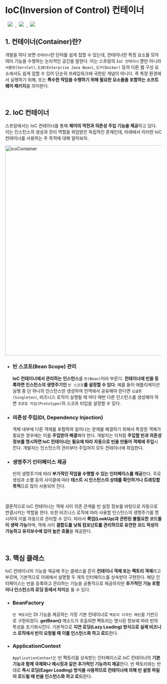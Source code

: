# IoC(Inversion of Control) 컨테이너
<a href="http://melonicedlatte.com/">
    <img src="https://img.shields.io/badge/Spring-red"
        style="height : auto; margin-left : 8px; margin-right : 8px;"/>
    <img src="https://img.shields.io/badge/Core-orange"
        style="height : auto; margin-left : 8px; margin-right : 8px;"/>
    <img src="https://img.shields.io/badge/Container-yellow"
        style="height : auto; margin-left : 8px; margin-right : 8px;"/>
</a>

## 1. 컨테이너(Container)란?
개발을 하다 보면 `컨테이너`란 단어를 쉽게 접할 수 있는데, 컨테이너란 특정 요소를 모아 여러 기능을 수행하는 논리적인 공간을 말한다. 
이는 스프링의 `IoC 컨테이너` 뿐만 아니라 `서블릿(Servlet)`, `EJB(Enterprise Java Bean)`, `도커(Docker)` 등의 다른 웹 
구성 요소에서도 쉽게 접할 수 있어 단순히 프레임워크에 국한된 개념이 아니다. 즉 특정 환경에서 실행하기 위해, 또는 **특수한 작업을 
수행하기 위해 필요한 요소들을 포함하는 소프트웨어 패키지**를 의미한다. 

<br>

## 2. IoC 컨테이너 
스프링에서는 IoC 컨테이너를 통해 **제어의 역전과 의존성 주입 기능을 제공**하고 있다. 이는 인스턴스의 생성과 관리 역할을 위임받은 
독립적인 존재인데, 아래에서 이러한 IoC 컨테이너를 사용하는 주 목적에 대해 알아보자. 

<img width="676" alt="icoContainer" src="https://user-images.githubusercontent.com/78818063/173738113-179a62fe-20ab-4543-8fd9-a01d354bebda.png">

  * ### 빈 스코프(Bean Scope) 관리 ###
    **IoC 컨테이너에서 관리하는 인스턴스**를 `빈(Bean)`이라 부른다. **컨테이너에 빈을 등록하면 인스턴스의 생명주기인** 
    `빈 스코프`**를 설정할 수 있다**. 예를 들어 애플리케이션 실행 중 단 하나의 인스턴스만 생성하여 전역에서 공유해야 한다면 
    `싱글톤(Singleton)`, 비즈니스 로직이 실행될 때 마다 매번 다른 인스턴스를 생성해야 하면 `프로토 타입(Prototype)`의 
    스코프 타입을 설정할 수 있다.

  * ### 의존성 주입(DI, Dependency Injection) ###
    객체 내부에 다른 객체를 포함하여 일어나는 문제를 해결하기 위해서 특정한 객체가 필요한 경우에는 이를 **주입받아 해결**해야 한다. 
    개발자는 이처럼 **주입할 빈과 의존성 정보를 명시하면 IoC 컨테이너는 필요에 따라 자동으로 빈을 만들어 객체에 주입**시킨다. 
    개발자는 인스턴스의 관리부터 주입까지 모두 컨테이너에 위임한다.

  * ### 생명주기 인터페이스 제공 ###
    빈의 생명주기에 따라 **부가적인 작업을 수행할 수 있는 인터페이스를 제공**한다. 주로 생성과 소멸 등의 사이클에 따라 **테스트 시 
    인스턴스의 상태를 확인하거나 트래킹할 목적**으로 많이 사용되어 진다. 

<br>

결론적으로 IoC 컨테이너는 객체 사이 의존 관계를 빈 설정 정보를 바탕으로 자동으로 연결시키는 역할을 한다. 또한 비즈니스 로직에 따라 
사용할 인스턴스의 생명주기를 명시하여 이를 자동으로 관리할 수 있다. 따라서 **룩업(LookUp)과 관련된 불필요한 코드들이 생략 가능**하며, 
객체 사이 **결합도를 낮춰 컴포넌트를 관리하므로 유연한 코드 작성이 가능하고 유지보수에 있어 높은 효율**을 제공한다. 

<br>

## 3. 핵심 클래스
IoC 컨테이너의 기능을 제공해 주는 클래스를 흔히 **컨테이너 객체 또는 팩토리 객체**라고 부르며, 기본적으로 아래에서 설명할 두 개의 
인터페이스를 상속받아 구현한다. 해당 인터페이스는 빈을 등록하고 관리하는 기능을 공통적으로 제공하지만 **추가적인 기능 포함이나 
인스턴스의 로딩 등에서 차이**를 둘 수 있다.

  * ### BeanFactory ###
    `빈 팩토리`는 DI 기능을 제공하는 가장 기본 컨테이너로 `팩토리 디자인 패턴`을 기반으로 구현되었다. **getBean()** 
    메소드가 호출되면 팩토리는 명시된 정보에 따라 빈의 특성을 초기화시킨다. 기본적으로 **지연 로딩(Lazy Loading) 
    방식으로 실제 비즈니스 로직에서 빈이 요청될 때 이를 인스턴스화 하고 로드**한다. 

  * ### ApplicationContext ###
    `ApplicationContext`는 빈 팩토리를 상속받는 인터페이스로 IoC 컨테이너의 **기본 기능과 함께 국제화나 메시징과 같은 추가적인 
    기능까지 제공**한다. 빈 팩토리와는 반대로 **즉시 로딩(Eager Loading) 방식을 사용하므로 컨테이너에 의해 빈 설정 파일이 로드될 때 
    빈을 인스턴스화 하고 로드**한다.
    
<br>
